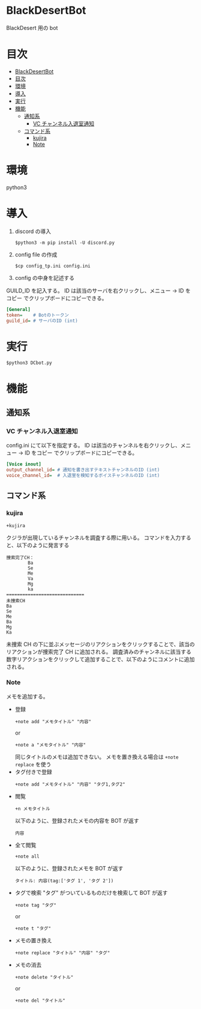 # BlackDesertBot

BlackDesert 用の bot

# 目次

- [BlackDesertBot](#blackdesertbot)
- [目次](#%e7%9b%ae%e6%ac%a1)
- [環境](#%e7%92%b0%e5%a2%83)
- [導入](#%e5%b0%8e%e5%85%a5)
- [実行](#%e5%ae%9f%e8%a1%8c)
- [機能](#%e6%a9%9f%e8%83%bd)
  - [通知系](#%e9%80%9a%e7%9f%a5%e7%b3%bb)
    - [VC チャンネル入退室通知](#vc-%e3%83%81%e3%83%a3%e3%83%b3%e3%83%8d%e3%83%ab%e5%85%a5%e9%80%80%e5%ae%a4%e9%80%9a%e7%9f%a5)
  - [コマンド系](#%e3%82%b3%e3%83%9e%e3%83%b3%e3%83%89%e7%b3%bb)
    - [kujira](#kujira)
    - [Note](#note)

# 環境

python3

# 導入

1. discord の導入
   ```
   $python3 -m pip install -U discord.py
   ```
2. config file の作成
   ```
   $cp config_tp.ini config.ini
   ```
3. config の中身を記述する

GUILD_ID を記入する。
ID は該当のサーバを右クリックし、メニュー -> ID をコピー でクリップボードにコピーできる。

```ini
[General]
token=    # Botのトークン
guild_id= # サーバのID (int)
```

# 実行

```
$python3 DCbot.py
```

# 機能

## 通知系

### VC チャンネル入退室通知

config.ini にて以下を指定する。
ID は該当のチャンネルを右クリックし、メニュー -> ID をコピー でクリップボードにコピーできる。

```ini
[Voice inout]
output_channel_id= # 通知を書き出すテキストチャンネルのID (int)
voice_channel_id=  # 入退室を検知するボイスチャンネルのID (int)
```

## コマンド系

### kujira

```
+kujira
```

クジラが出現しているチャンネルを調査する際に用いる。
コマンドを入力すると、以下のように発言する

```
捜索完了CH：
        Ba
        Se
        Me
        Va
        Mg
        ka
=============================
未捜索CH
Ba
Se
Me
Ba
Mg
Ka
```

未捜索 CH の下に並ぶメッセージのリアクションをクリックすることで、該当のリアクションが捜索完了 CH に追加される。
調査済みのチャンネルに該当する数字リアクションをクリックして追加することで、以下のようにコメントに追加される。

### Note

メモを追加する。

- 登録
  ```
  +note add "メモタイトル" "内容"
  ```
  or
  ```
  +note a "メモタイトル" "内容"
  ```
  同じタイトルのメモは追加できない。
  メモを置き換える場合は `+note replace` を使う
- タグ付きで登録
  ```
  +note add "メモタイトル" "内容" "タグ1,タグ2"
  ```
- 閲覧
  ```
  +n メモタイトル
  ```
  以下のように、登録されたメモの内容を BOT が返す
  ```
  内容
  ```
- 全て閲覧
  ```
  +note all
  ```
  以下のように、登録されたメモを BOT が返す
  ```
  タイトル: 内容(tag:['タグ 1', 'タグ 2'])
  ```
- タグで検索
  "タグ" がついているものだけを検索して BOT が返す
  ```
  +note tag "タグ"
  ```
  or
  ```
  +note t "タグ"
  ```
- メモの置き換え
  ```
  +note replace "タイトル" "内容" "タグ"
  ```
- メモの消去
  ```
  +note delete "タイトル"
  ```
  or
  ```
  +note del "タイトル"
  ```
